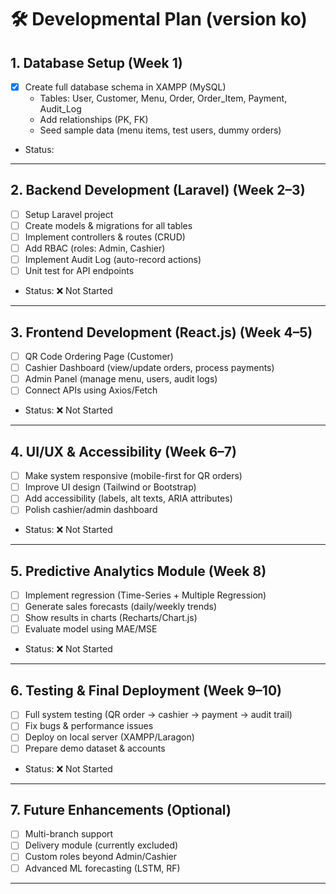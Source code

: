 # 🛠 Developmental Plan (version ko)

## 1. Database Setup (Week 1)
- [x] Create full database schema in XAMPP (MySQL)
  - Tables: User, Customer, Menu, Order, Order_Item, Payment, Audit_Log
  - Add relationships (PK, FK)
  - Seed sample data (menu items, test users, dummy orders)
- Status: 

---

## 2. Backend Development (Laravel) (Week 2–3)
- [ ] Setup Laravel project
- [ ] Create models & migrations for all tables
- [ ] Implement controllers & routes (CRUD)
- [ ] Add RBAC (roles: Admin, Cashier)
- [ ] Implement Audit Log (auto-record actions)
- [ ] Unit test for API endpoints
- Status:  ❌ Not Started

---

## 3. Frontend Development (React.js) (Week 4–5)
- [ ] QR Code Ordering Page (Customer)
- [ ] Cashier Dashboard (view/update orders, process payments)
- [ ] Admin Panel (manage menu, users, audit logs)
- [ ] Connect APIs using Axios/Fetch
- Status:  ❌ Not Started

---

## 4. UI/UX & Accessibility (Week 6–7)
- [ ] Make system responsive (mobile-first for QR orders)
- [ ] Improve UI design (Tailwind or Bootstrap)
- [ ] Add accessibility (labels, alt texts, ARIA attributes)
- [ ] Polish cashier/admin dashboard
- Status:  ❌ Not Started

---

## 5. Predictive Analytics Module (Week 8)
- [ ] Implement regression (Time-Series + Multiple Regression)
- [ ] Generate sales forecasts (daily/weekly trends)
- [ ] Show results in charts (Recharts/Chart.js)
- [ ] Evaluate model using MAE/MSE
- Status:  ❌ Not Started

---

## 6. Testing & Final Deployment (Week 9–10)
- [ ] Full system testing (QR order → cashier → payment → audit trail)
- [ ] Fix bugs & performance issues
- [ ] Deploy on local server (XAMPP/Laragon)
- [ ] Prepare demo dataset & accounts
- Status:  ❌ Not Started

---

## 7. Future Enhancements (Optional)
- [ ] Multi-branch support
- [ ] Delivery module (currently excluded)
- [ ] Custom roles beyond Admin/Cashier
- [ ] Advanced ML forecasting (LSTM, RF)

---
